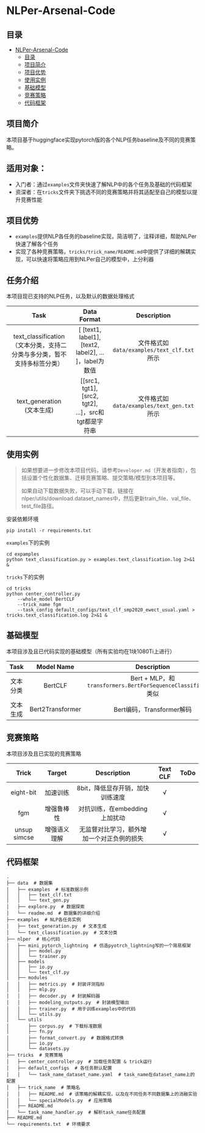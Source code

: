 # NLPer-Arsenal-Code


## 目录
- [NLPer-Arsenal-Code](#nlper-arsenal-code)
  - [目录](#目录)
  - [项目简介](#项目简介)
  - [项目优势](#项目优势)
  - [使用实例](#使用实例)
  - [基础模型](#基础模型)
  - [竞赛策略](#竞赛策略)
  - [代码框架](#代码框架)


## 项目简介

本项目基于huggingface实现pytorch版的各个NLP任务baseline及不同的竞赛策略。

## 适用对象：

- 入门者：通过`examples`文件夹快速了解NLP中的各个任务及基础的代码框架  
- 资深者：在`tricks`文件夹下挑选不同的竞赛策略并将其适配至自己的模型以提升竞赛性能  

## 项目优势

* `examples`提供NLP各任务的baseline实现，简洁明了，注释详细，帮助NLPer快速了解各个任务
* 实现了各种竞赛策略，`tricks/trick_name/README.md`中提供了详细的解耦实现，可以快速将策略应用到NLPer自己的模型中，上分利器

## 任务介绍

本项目现已支持的NLP任务，以及默认的数据处理格式

|                             Task                             |                      Data Format                       |                Description                 |
| :----------------------------------------------------------: | :----------------------------------------------------: | :----------------------------------------: |
| text_classification <br />（文本分类，支持二分类与多分类，暂不支持多标签分类） | [ [text1, label1], [text2, label2], ... ]，label为数值 | 文件格式如`data/examples/text_clf.txt`所示 |
|               text_generation<br />(文本生成)                | [[src1, tgt1], [src2, tgt2], ...]，src和tgt都是字符串  | 文件格式如`data/examples/text_gen.txt`所示 |



## 使用实例

> 如果想要进一步修改本项目代码，请参考`Developer.md`（开发者指南），包括设置个性化数据集、迁移竞赛策略、提交策略/模型到本项目等。  
>
> 如果自动下载数据失败，可以手动下载，链接在nlper/utils/download.dataset_names中，然后更新train_file、val_file、test_file路径。

安装依赖环境

```shell
pip install -r requirements.txt
```

`examples`下的实例

```shell
cd expamples
python text_classification.py > examples.text_classification.log 2>&1 &
```

`tricks`下的实例

```shell
cd tricks
python center_controller.py 
    --whole_model BertCLF 
    --trick_name fgm 
    --task_config default_configs/text_clf_smp2020_ewect_usual.yaml > tricks.text_classification.log 2>&1 &
```

## 基础模型

本项目涉及且已代码实现的基础模型（所有实验均在1块1080Ti上进行）

|   Task   |    Model Name    |                         Description                          |
| :------: | :--------------: | :----------------------------------------------------------: |
| 文本分类 |     BertCLF      | Bert + MLP，和`transformers.BertForSequenceClassification`类似 |
| 文本生成 | Bert2Transformer |                  Bert编码，Transformer解码                   |


## 竞赛策略

本项目涉及且已实现的竞赛策略


|    Trick     |    Target    |                Description                 | Text CLF | ToDo |
| :----------: | :----------: | :----------------------------------------: | :------: | :--: |
|  eight-bit   |   加速训练   |      8bit，降低显存开销，加快训练速度      |    √     |      |
|     fgm      |  增强鲁棒性  |       对抗训练，在embedding上加扰动        |    √     |      |
| unsup simcse | 增强语义理解 | 无监督对比学习，额外增加一个对正负例的损失 |    √     |      |

## 代码框架

```angular2html
.
├── data  # 数据集
│   ├── examples  # 标准数据示例
│   │   ├── text_clf.txt
│   │   └── text_gen.py
│   ├── explore.py  # 数据探索
│   └── readme.md  # 数据集的详细介绍
├── examples  # NLP各任务实例
│   ├── text_generation.py  # 文本生成
│   └── text_classification.py  # 文本分类
├── nlper  # 核心代码
│   ├── mini_pytorch_lightning  # 仿造pyotrch_lightning写的一个简易框架
│   │   ├── model.py
│   │   └── trainer.py
│   ├── models
│   │   ├── io.py
│   │   └── text_clf.py
│   ├── modules
│   │   ├── metrics.py  # 封装评测指标
│   │   ├── mlp.py
│   │   ├── decoder.py  # 封装解码器
│   │   ├── modeling_outputs.py  # 封装模型输出
│   │   ├── trainer.py  # 用于训练examples中的代码
│   │   └── utils.py
│   └── utils
│       ├── corpus.py  # 下载标准数据
│       ├── fn.py
│       ├── format_convert.py  # 数据格式转换
│       ├── io.py
│       └── datasets.py
├── tricks  # 竞赛策略
│   ├── center_controller.py  # 加载任务配置 & trick运行
│   ├── default_configs  # 各任务默认配置
│   │   └── task_name_dataset_name.yaml  # task_name在dataset_name上的配置
│   ├── trick_name  # 策略名
│   │   ├── README.md  # 该策略的解耦实现，以及在不同任务不同数据集上的消融实验
│   │   └── specialModels.py  # 应用策略
│   ├── README.md
│   └── task_name_handler.py  # 解析task_name任务配置
├── README.md
└── requirements.txt  # 环境要求
```

